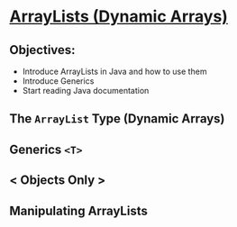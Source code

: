 # [ArrayLists (Dynamic Arrays) ](https://login.codingdojo.com/m/315/9299/70864)


## Objectives:
- Introduce ArrayLists in Java and how to use them
- Introduce Generics
- Start reading Java documentation

## The `ArrayList` Type (Dynamic Arrays)


## Generics `<T>`


## < Objects Only >


## Manipulating ArrayLists